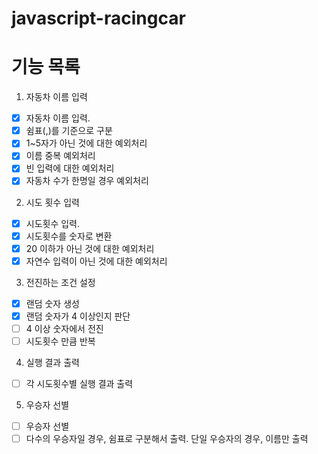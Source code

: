 # javascript-racingcar

# 기능 목록

1. 자동차 이름 입력

- [x] 자동차 이름 입력.
- [x] 쉼표(,)를 기준으로 구분
- [x] 1~5자가 아닌 것에 대한 예외처리
- [x] 이름 중복 예외처리
- [x] 빈 입력에 대한 예외처리
- [x] 자동차 수가 한명일 경우 예외처리

2. 시도 횟수 입력

- [x] 시도횟수 입력.
- [x] 시도횟수를 숫자로 변환
- [x] 20 이하가 아닌 것에 대한 예외처리
- [x] 자연수 입력이 아닌 것에 대한 예외처리

3. 전진하는 조건 설정

- [x] 랜덤 숫자 생성
- [x] 랜덤 숫자가 4 이상인지 판단
- [ ] 4 이상 숫자에서 전진
- [ ] 시도횟수 만큼 반복

4. 실행 결과 출력

- [ ] 각 시도횟수별 실행 결과 출력

5. 우승자 선별

- [ ] 우승자 선별
- [ ] 다수의 우승자일 경우, 쉼표로 구분해서 출력. 단일 우승자의 경우, 이름만 출력
